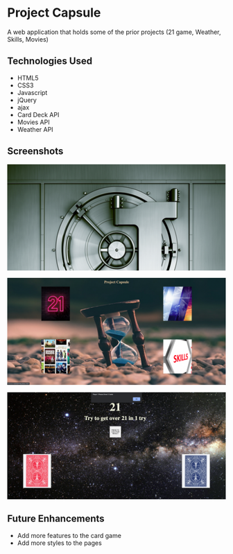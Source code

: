 # Project Capsule

A web application that holds some of the prior projects (21 game, Weather, Skills, Movies)

## Technologies Used

* HTML5
* CSS3
* Javascript
* jQuery
* ajax
* Card Deck API
* Movies API
* Weather API

## Screenshots
![](https://github.com/jiahangli99/Project-Capsule-/blob/master/Screenshots/Screen%20Shot%202021-12-15%20at%208.32.14%20AM.png?raw=true)


![](https://github.com/jiahangli99/Project-Capsule-/blob/master/Screenshots/Screen%20Shot%202021-12-15%20at%208.32.33%20AM.png?raw=true)


![](https://github.com/jiahangli99/Project-Capsule-/blob/master/Screenshots/Screen%20Shot%202021-12-15%20at%208.32.49%20AM.png?raw=true)


## Future Enhancements

* Add more features to the card game
* Add more styles to the pages